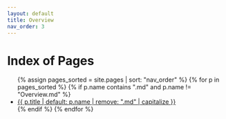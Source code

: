 ```yaml
---
layout: default
title: Overview
nav_order: 3
---
```


# Index of Pages

<ul>
{% assign pages_sorted = site.pages | sort: "nav_order" %}
{% for p in pages_sorted %}
  {% if p.name contains ".md" and p.name != "Overview.md" %}
    <li><a href="{{ p.url | relative_url }}">{{ p.title | default: p.name | remove: ".md" | capitalize }}</a></li>
  {% endif %}
{% endfor %}
</ul>